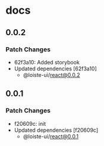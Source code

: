 # docs

## 0.0.2

### Patch Changes

- 62f3a10: Added storybook
- Updated dependencies [62f3a10]
  - @loiste-ui/react@0.0.2

## 0.0.1

### Patch Changes

- f20609c: init
- Updated dependencies [f20609c]
  - @loiste-ui/react@0.0.1
